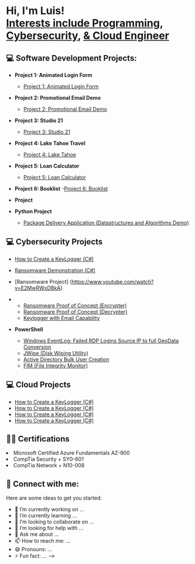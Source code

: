 <h1>Hi, I'm Luis! <br/><a href="https://github.com/lmo9d/Portfolio">Interests include Programming</a>, <a href="https://github.com/lmo9d/Portfolio">Cybersecurity</a>, <a href="https://github.com/lmo9d/Portfolio">& Cloud Engineer</a></h1>

<h2>💻 Software Development Projects:</h2>

- <b>Project 1: Animated Login Form </b>
  - [Project 1: Animated Login Form](https://github.com/lmo9d)
- <b>Project 2: Promotional Email Demo</b>
  - [Project 2: Promotional Email Demo](https://github.com/lmo9d)
- <b>Project 3: Studio 21</b>
  - [Project 3: Studio 21](https://github.com/lmo9d/)
- <b>Project 4: Lake Tahoe Travel</b>
  - [Project 4: Lake Tahoe](https://github.com/lmo9d/)
- <b>Project 5: Loan Calculator</b>
  - [Project 5: Loan Calculator](https://github.com/lmo9d/)
- <b>Project 6: Booklist</b>
  -[Project 6: Booklist](https://github.com/lmo9d/)

- <b>Project</b>

- <b>Python Project</b>
  - [Package Delivery Application (Datastructures and Algorithms Demo)](https://github.com/joshmadakor1/Package-Delivery-Pathfinding-Algorithm)

<h2>💻 Cybersecurity Projects</h2>

- [How to Create a KeyLogger (C#)](https://www.youtube.com/watch?v=N-L9hklSlNk)
- [Ransomware Demonstration (C#)](https://www.youtube.com/watch?v=OfvdQeh79s0)
- [Ransomware Project] (https://www.youtube.com/watch?v=E2MwRWxDBkA)
- - [Ransomware Proof of Concept (Encrypter)](https://github.com/joshmadakor1/EncrypterPOC)
  - [Ransomware Proof of Concept (Decrypter)](https://github.com/joshmadakor1/DecrypterPOC)
  - [Keylogger with Email Capability](https://github.com/joshmadakor1/Key-Logger-With-Email)

- <b>PowerShell</b>
  - [Windows EventLog: Failed RDP Logins Source IP to full GeoData Conversion](https://github.com/lmo9d)
  - [JWipe (Disk Wiping Utility)](https://github.com/lmo9d)
  - [Active Directory Bulk User Creation](https://github.com/lmo9d)
  - [FIM (File Integrity Monitor)](https://github.com/lmo9d)
    

<h2>💻 Cloud Projects</h2>

- [How to Create a KeyLogger (C#)](https://www.youtube.com/watch?v=N-L9hklSlNk)
- [How to Create a KeyLogger (C#)](https://www.youtube.com/watch?v=N-L9hklSlNk)
- [How to Create a KeyLogger (C#)](https://www.youtube.com/watch?v=N-L9hklSlNk)
- [How to Create a KeyLogger (C#)](https://www.youtube.com/watch?v=N-L9hklSlNk)

<h2>👨‍💻 Certifications</h2

- Microsoft Certified Azure Fundamentals AZ-900
- CompTia Security + SY0-601
- CompTia Network + N10-008

<h2> 🤳 Connect with me:</h2>


Here are some ideas to get you started:

- 🔭 I’m currently working on ...
- 🌱 I’m currently learning ...
- 👯 I’m looking to collaborate on ...
- 🤔 I’m looking for help with ...
- 💬 Ask me about ...
- 📫 How to reach me: ...
- 😄 Pronouns: ...
- ⚡ Fun fact: ...
-->
